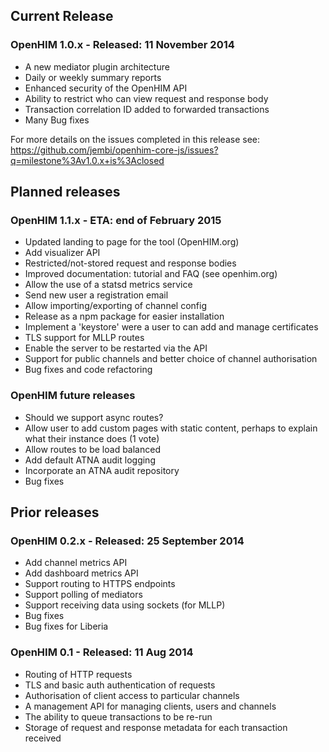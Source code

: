 Current Release
---------------

### OpenHIM 1.0.x - Released: 11 November 2014

* A new mediator plugin architecture
* Daily or weekly summary reports
* Enhanced security of the OpenHIM API
* Ability to restrict who can view request and response body
* Transaction correlation ID added to forwarded transactions
* Many Bug fixes

For more details on the issues completed in this release see: https://github.com/jembi/openhim-core-js/issues?q=milestone%3Av1.0.x+is%3Aclosed

Planned releases
----------------

### OpenHIM 1.1.x - ETA: end of February 2015

* Updated landing to page for the tool (OpenHIM.org)
* Add visualizer API
* Restricted/not-stored request and response bodies
* Improved documentation: tutorial and FAQ (see openhim.org)
* Allow the use of a statsd metrics service
* Send new user a registration email
* Allow importing/exporting of channel config
* Release as a npm package for easier installation
* Implement a 'keystore' were a user to can add and manage certificates
* TLS support for MLLP routes
* Enable the server to be restarted via the API
* Support for public channels and better choice of channel authorisation
* Bug fixes and code refactoring

### OpenHIM future releases
* Should we support async routes?
* Allow user to add custom pages with static content, perhaps to explain what their instance does (1 vote)
* Allow routes to be load balanced
* Add default ATNA audit logging
* Incorporate an ATNA audit repository
* Bug fixes

Prior releases
--------------

### OpenHIM 0.2.x - Released: 25 September 2014

* Add channel metrics API
* Add dashboard metrics API
* Support routing to HTTPS endpoints
* Support polling of mediators
* Support receiving data using sockets (for MLLP)
* Bug fixes
* Bug fixes for Liberia

### OpenHIM 0.1 - Released: 11 Aug 2014

* Routing of HTTP requests
* TLS and basic auth authentication of requests
* Authorisation of client access to particular channels
* A management API for managing clients, users and channels
* The ability to queue transactions to be re-run
* Storage of request and response metadata for each transaction received
